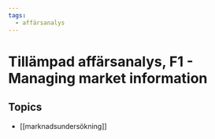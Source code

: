 ```yaml
---
tags:
  - affärsanalys
---
```

# Tillämpad affärsanalys, F1 - Managing market information

## Topics
- [[marknadsundersökning]]


